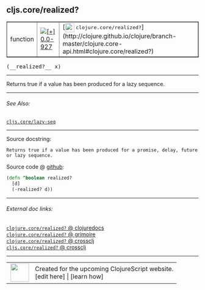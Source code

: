 ## cljs.core/realized?



 <table border="1">
<tr>
<td>function</td>
<td><a href="https://github.com/cljsinfo/cljs-api-docs/tree/0.0-927"><img valign="middle" alt="[+] 0.0-927" title="Added in 0.0-927" src="https://img.shields.io/badge/+-0.0--927-lightgrey.svg"></a> </td>
<td>
[<img height="24px" valign="middle" src="http://i.imgur.com/1GjPKvB.png"> <samp>clojure.core/realized?</samp>](http://clojure.github.io/clojure/branch-master/clojure.core-api.html#clojure.core/realized?)
</td>
</tr>
</table>


 <samp>
(__realized?__ x)<br>
</samp>

---

Returns true if a value has been produced for a lazy sequence.



---


###### See Also:

[`cljs.core/lazy-seq`](../cljs.core/lazy-seq.md)<br>

---


Source docstring:

```
Returns true if a value has been produced for a promise, delay, future or lazy sequence.
```


Source code @ [github](https://github.com/clojure/clojurescript/blob/r1859/src/cljs/cljs/core.cljs#L7058-L7061):

```clj
(defn ^boolean realized?
  [d]
  (-realized? d))
```

<!--
Repo - tag - source tree - lines:

 <pre>
clojurescript @ r1859
└── src
    └── cljs
        └── cljs
            └── <ins>[core.cljs:7058-7061](https://github.com/clojure/clojurescript/blob/r1859/src/cljs/cljs/core.cljs#L7058-L7061)</ins>
</pre>

-->

---



###### External doc links:

[`clojure.core/realized?` @ clojuredocs](http://clojuredocs.org/clojure.core/realized_q)<br>
[`clojure.core/realized?` @ grimoire](http://conj.io/store/v1/org.clojure/clojure/1.7.0-beta3/clj/clojure.core/realized%3F/)<br>
[`clojure.core/realized?` @ crossclj](http://crossclj.info/fun/clojure.core/realized%3F.html)<br>
[`cljs.core/realized?` @ crossclj](http://crossclj.info/fun/cljs.core.cljs/realized%3F.html)<br>

---

 <table>
<tr><td>
<img valign="middle" align="right" width="48px" src="http://i.imgur.com/Hi20huC.png">
</td><td>
Created for the upcoming ClojureScript website.<br>
[edit here] | [learn how]
</td></tr></table>

[edit here]:https://github.com/cljsinfo/cljs-api-docs/blob/master/cljsdoc/cljs.core/realizedQMARK.cljsdoc
[learn how]:https://github.com/cljsinfo/cljs-api-docs/wiki/cljsdoc-files

<!--

This information was too distracting to show to readers, but I'll leave it
commented here since it is helpful to:

- pretty-print the data used to generate this document
- and show how to retrieve that data



The API data for this symbol:

```clj
{:description "Returns true if a value has been produced for a lazy sequence.",
 :return-type boolean,
 :ns "cljs.core",
 :name "realized?",
 :signature ["[x]"],
 :history [["+" "0.0-927"]],
 :type "function",
 :related ["cljs.core/lazy-seq"],
 :full-name-encode "cljs.core/realizedQMARK",
 :source {:code "(defn ^boolean realized?\n  [d]\n  (-realized? d))",
          :title "Source code",
          :repo "clojurescript",
          :tag "r1859",
          :filename "src/cljs/cljs/core.cljs",
          :lines [7058 7061]},
 :full-name "cljs.core/realized?",
 :clj-symbol "clojure.core/realized?",
 :docstring "Returns true if a value has been produced for a promise, delay, future or lazy sequence."}

```

Retrieve the API data for this symbol:

```clj
;; from Clojure REPL
(require '[clojure.edn :as edn])
(-> (slurp "https://raw.githubusercontent.com/cljsinfo/cljs-api-docs/catalog/cljs-api.edn")
    (edn/read-string)
    (get-in [:symbols "cljs.core/realized?"]))
```

-->
